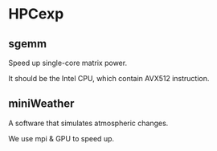 # HPCexp

## sgemm

Speed up single-core matrix power.

It should be the Intel CPU, which contain AVX512 instruction.

## miniWeather

A software that simulates atmospheric changes. 

We use mpi & GPU to speed up.

